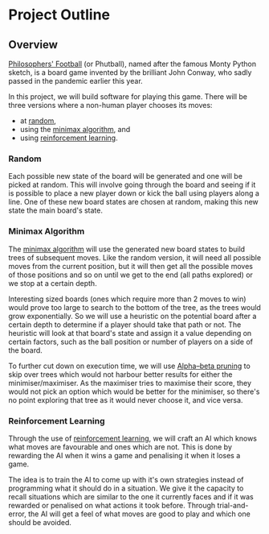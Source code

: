 # Project Outline
## Overview
[Philosophers' Football](https://en.wikipedia.org/wiki/Phutball) (or Phutball), named after the famous Monty Python sketch, is a board game invented by the brilliant John Conway, who sadly passed in the pandemic earlier this year. 

In this project, we will build software for playing this game. There will be three versions where a non-human player chooses its moves:

* at [random](#random),
* using the [minimax algorithm](#minimax-algorithm), and
* using [reinforcement learning](#reinforcement-learning).

### Random
Each possible new state of the board will be generated and one will be picked at random. This will involve going through the board and seeing if it is possible to place a new player down or kick the ball using players along a line. One of these new board states are chosen at random, making this new state the main board's state.

### Minimax Algorithm
The [minimax algorithm](https://en.wikipedia.org/wiki/Minimax) will use the generated new board states to build trees of subsequent moves. Like the random version, it will need all possible moves from the current position, but it will then get all the possible moves of those positions and so on until we get to the end (all paths explored) or we stop at a certain depth.

Interesting sized boards (ones which require more than 2 moves to win) would prove too large to search to the bottom of the tree, as the trees would grow exponentially. So we will use a heuristic on the potential board after a certain depth to determine if a player should take that path or not. The heuristic will look at that board's state and assign it a value depending on certain factors, such as the ball position or number of players on a side of the board.

To further cut down on execution time, we will use [Alpha–beta pruning](https://en.wikipedia.org/wiki/Alpha%E2%80%93beta_pruning) to skip over trees which would not harbour better results for either the minimiser/maximiser. As the maximiser tries to maximise their score, they would not pick an option which would be better for the minimiser, so there's no point exploring that tree as it would never choose it, and vice versa.

### Reinforcement Learning
Through the use of [reinforcement learning](https://en.wikipedia.org/wiki/Reinforcement_learning), we will craft an AI which knows what moves are favourable and ones which are not. This is done by rewarding the AI when it wins a game and penalising it when it loses a game. 

The idea is to train the AI to come up with it's own strategies instead of programming what it should do in a situation. We give it the capacity to recall situations which are similar to the one it currently faces and if it was rewarded or penalised on what actions it took before. Through trial-and-error, the AI will get a feel of what moves are good to play and which one should be avoided.